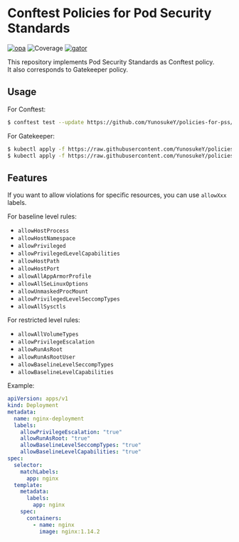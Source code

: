 # Conftest Policies for Pod Security Standards

[![opa](https://github.com/YunosukeY/policies-for-pss/actions/workflows/opa.yaml/badge.svg?branch=master&event=push)](https://github.com/YunosukeY/policies-for-pss/actions/workflows/opa.yaml)
![Coverage](https://img.shields.io/endpoint?url=https://gist.githubusercontent.com/YunosukeY/0c2e618c502912eff6e83e26b24e5c82/raw/opa-coverage-badge.json)
[![gator](https://github.com/YunosukeY/policies-for-pss/actions/workflows/gator.yaml/badge.svg?branch=master&event=push)](https://github.com/YunosukeY/policies-for-pss/actions/workflows/gator.yaml)

This repository implements Pod Security Standards as Conftest policy.<br>
It also corresponds to Gatekeeper policy.

## Usage

For Conftest:

```sh
$ conftest test --update https://github.com/YunosukeY/policies-for-pss/raw/fixName/policy/bundle.tar.gz <file-to-test>
```

For Gatekeeper:

```sh
$ kubectl apply -f https://raw.githubusercontent.com/YunosukeY/policies-for-pss/master/k8s/template_Policy.yaml
$ kubectl apply -f https://raw.githubusercontent.com/YunosukeY/policies-for-pss/master/k8s/constraint_Policy.yaml
```

## Features

If you want to allow violations for specific resources, you can use `allowXxx` labels.

For baseline level rules:

- `allowHostProcess`
- `allowHostNamespace`
- `allowPrivileged`
- `allowPrivilegedLevelCapabilities`
- `allowHostPath`
- `allowHostPort`
- `allowAllAppArmorProfile`
- `allowAllSeLinuxOptions`
- `allowUnmaskedProcMount`
- `allowPrivilegedLevelSeccompTypes`
- `allowAllSysctls`

For restricted level rules:

- `allowAllVolumeTypes`
- `allowPrivilegeEscalation`
- `allowRunAsRoot`
- `allowRunAsRootUser`
- `allowBaselineLevelSeccompTypes`
- `allowBaselineLevelCapabilities`

Example:

```yaml
apiVersion: apps/v1
kind: Deployment
metadata:
  name: nginx-deployment
  labels:
    allowPrivilegeEscalation: "true"
    allowRunAsRoot: "true"
    allowBaselineLevelSeccompTypes: "true"
    allowBaselineLevelCapabilities: "true"
spec:
  selector:
    matchLabels:
      app: nginx
  template:
    metadata:
      labels:
        app: nginx
    spec:
      containers:
        - name: nginx
          image: nginx:1.14.2
```
